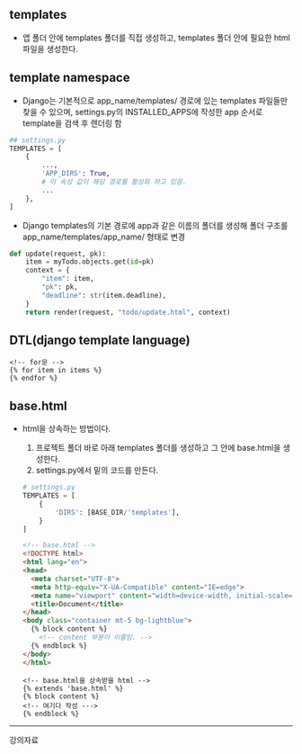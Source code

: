 ## templates

- 앱 폴더 안에 templates 폴더를 직접 생성하고, templates 폴더 안에 필요한 html 파일을 생성한다. 

## template namespace

- Django는 기본적으로 app_name/templates/ 경로에 있는 templates 파일들만 찾을 수 있으며, settings.py의 INSTALLED_APPS에 작성한 app 순서로 template을 검색 후 렌더링 함

```python
## settings.py
TEMPLATES = [
    {
        ...,
        'APP_DIRS': True,
        # 이 속성 값이 해당 경로를 활성화 하고 있음. 
        ...
	}, 
]
```

- Django templates의 기본 경로에 app과 같은 이름의 폴더를 생성해 폴더 구조를 app_name/templates/app_name/ 형태로 변경

```python
def update(request, pk):
    item = myTodo.objects.get(id=pk)
    context = {
        "item": item,
        "pk": pk,
        "deadline": str(item.deadline),
    }
    return render(request, "todo/update.html", context)
```



## DTL(django template language)

```django html
<!-- for문 -->
{% for item in items %}
{% endfor %}
```



## base.html 

- html을 상속하는 방법이다. 

  1. 프로젝트 폴더 바로 아래 templates 폴더를 생성하고 그 안에 base.html을 생성한다. 
  2. settings.py에서 밑의 코드를 만든다.

  ```python
  # settings.py
  TEMPLATES = [
      {
          'DIRS': [BASE_DIR/'templates'],
      }
  ]
  ```

  ```html
  <!-- base.html -->
  <!DOCTYPE html>
  <html lang="en">
  <head>
    <meta charset="UTF-8">
    <meta http-equiv="X-UA-Compatible" content="IE=edge">
    <meta name="viewport" content="width=device-width, initial-scale=1.0">
    <title>Document</title>
  </head>
  <body class="container mt-5 bg-lightblue">
    {% block content %}
      <!-- content 부분이 이름임. -->
    {% endblock %}
  </body>
  </html>
  ```

  ```django
  <!-- base.html을 상속받을 html -->
  {% extends 'base.html' %}
  {% block content %}
  <!-- 여기다 작성 --->
  {% endblock %}
  ```

  

---

강의자료